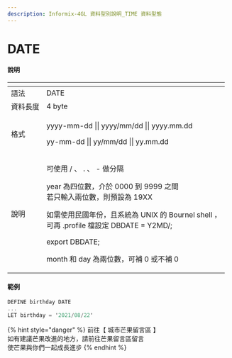 ```yaml
---
description: Informix-4GL 資料型別說明_TIME 資料型態
---
```


# DATE

#### 說明

<table>
  <thead>
    <tr>
      <th style="text-align:left"></th>
      <th style="text-align:left"></th>
    </tr>
  </thead>
  <tbody>
    <tr>
      <td style="text-align:left">&#x8A9E;&#x6CD5;</td>
      <td style="text-align:left">DATE</td>
    </tr>
    <tr>
      <td style="text-align:left">&#x8CC7;&#x6599;&#x9577;&#x5EA6;</td>
      <td style="text-align:left">4 byte</td>
    </tr>
    <tr>
      <td style="text-align:left">&#x683C;&#x5F0F;</td>
      <td style="text-align:left">
        <p>yyyy-mm-dd || yyyy/mm/dd || yyyy.mm.dd</p>
        <p>yy-mm-dd || yy/mm/dd || yy.mm.dd</p>
      </td>
    </tr>
    <tr>
      <td style="text-align:left">&#x8AAA;&#x660E;</td>
      <td style="text-align:left">
        <p>&#x53EF;&#x4F7F;&#x7528; / &#x3001; . &#x3001; - &#x505A;&#x5206;&#x9694;</p>
        <p>year &#x70BA;&#x56DB;&#x4F4D;&#x6578;&#xFF0C;&#x4ECB;&#x65BC; 0000 &#x5230;
          9999 &#x4E4B;&#x9593;
          <br />&#x82E5;&#x53EA;&#x8F38;&#x5165;&#x5169;&#x4F4D;&#x6578;&#xFF0C;&#x5247;&#x9810;&#x8A2D;&#x70BA;
          19XX</p>
        <p>&#x5982;&#x9700;&#x4F7F;&#x7528;&#x6C11;&#x570B;&#x5E74;&#x4EFD;&#xFF0C;&#x4E14;&#x7CFB;&#x7D71;&#x70BA;
          UNIX &#x7684; Bournel shell &#xFF0C;
          <br />&#x53EF;&#x518D; .profile &#x6A94;&#x8A2D;&#x5B9A; DBDATE = Y2MD/;</p>
        <p>export DBDATE;</p>
        <p>month &#x548C; day &#x70BA;&#x5169;&#x4F4D;&#x6578;&#xFF0C;&#x53EF;&#x88DC;
          0 &#x6216;&#x4E0D;&#x88DC; 0</p>
      </td>
    </tr>
  </tbody>
</table>

#### 範例

```objectivec
DEFINE birthday DATE
...
LET birthday = '2021/08/22'
```

{% hint style="danger" %}
前往【 城市芒果留言區 】  
如有建議芒果改進的地方，請前往芒果留言區留言  
使芒果與你們一起成長進步
{% endhint %}

